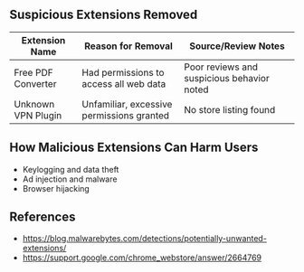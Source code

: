 ## Suspicious Extensions Removed

| Extension Name      | Reason for Removal                          | Source/Review Notes                         |
|---------------------|---------------------------------------------|---------------------------------------------|
| Free PDF Converter  | Had permissions to access all web data      | Poor reviews and suspicious behavior noted  |
| Unknown VPN Plugin  | Unfamiliar, excessive permissions granted   | No store listing found                      |

## How Malicious Extensions Can Harm Users
- Keylogging and data theft
- Ad injection and malware
- Browser hijacking

## References
- https://blog.malwarebytes.com/detections/potentially-unwanted-extensions/
- https://support.google.com/chrome_webstore/answer/2664769

